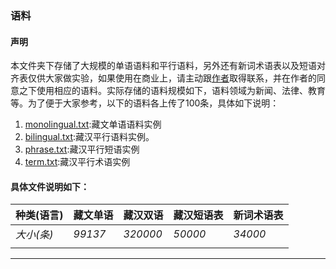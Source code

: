 ### 语料
#### 声明
本文件夹下存储了大规模的单语语料和平行语料，另外还有新词术语表以及短语对齐表仅供大家做实验，如果使用在商业上，请主动跟[作者](https://shajiu.github.io/)取得联系，并在作者的同意之下使用相应的语料。实际存储的语料规模如下，语料领域为新闻、法律、教育等。为了便于大家参考，以下的语料各上传了100条，具体如下说明：

1. [monolingual.txt](https://github.com/Shajiu/Corpus/blob/master/corpus/monolingual.txt):藏文单语语料实例
2. [bilingual.txt](https://github.com/Shajiu/Corpus/blob/master/corpus/bilingual.txt):藏汉平行语料实例。
3. [phrase.txt](https://github.com/Shajiu/Corpus/blob/master/corpus/phrase.txt):藏汉平行短语实例
4. [term.txt](https://github.com/Shajiu/Corpus/blob/master/corpus/term.txt):藏汉平行术语实例


#### 具体文件说明如下：
|种类(语言)|藏文单语| 藏汉双语|藏汉短语表|新词术语表|
|--|--|--|--|--|
|*大小(条)*|*99137*| *320000* |*50000*|*34000*|
|  |  |  |  |   |
---

